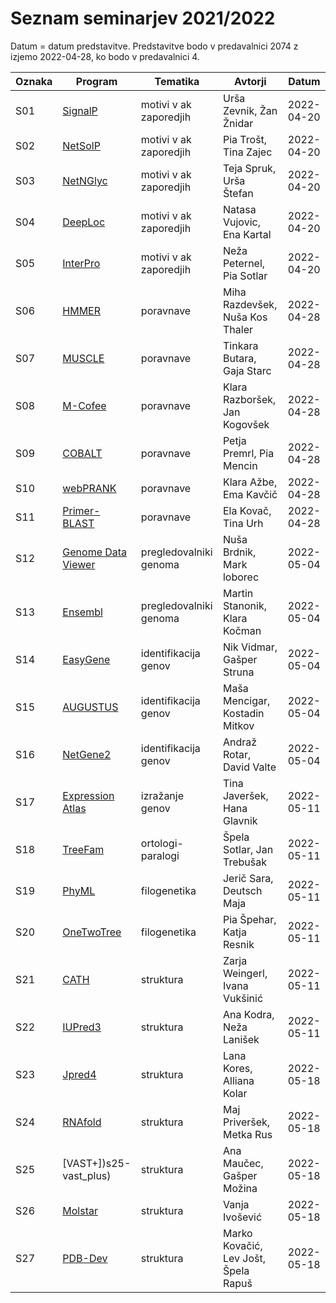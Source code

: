 # Seznam seminarjev 2021/2022

Datum = datum predstavitve. Predstavitve bodo v predavalnici 2074 z izjemo 2022-04-28, ko bodo v predavalnici 4.

| Oznaka | Program            | Tematika               | Avtorji                              | Datum      |
| ------ | ------------------ | ---------------------- | ------------------------------------ | ---------- |
| S01    | [SignalP](s01-signalp)   | motivi v ak zaporedjih | Urša Zevnik, Žan Žnidar    | 2022-04-20 |
| S02    | [NetSolP](s02-netsolp)   | motivi v ak zaporedjih | Pia Trošt, Tina Zajec      | 2022-04-20 |
| S03    | [NetNGlyc](s03-netnglyc) | motivi v ak zaporedjih | Teja Spruk, Urša Štefan    | 2022-04-20 |
| S04    | [DeepLoc](s04-deeploc)   | motivi v ak zaporedjih | Natasa Vujovic, Ena Kartal | 2022-04-20 |
| S05    | [InterPro](s05-interpro) | motivi v ak zaporedjih | Neža Peternel, Pia Sotlar  | 2022-04-20 |
| S06    | [HMMER](s06-hmmer)               | poravnave              | Miha Razdevšek, Nuša Kos Thaler      | 2022-04-28 |
| S07    | [MUSCLE](s07-MUSCLE)             | poravnave              | Tinkara Butara, Gaja Starc           | 2022-04-28 |
| S08    | [M-Cofee](s08-m-coffee)          | poravnave              | Klara Razboršek, Jan Kogovšek        | 2022-04-28 |
| S09    | [COBALT](s09-cobalt)             | poravnave              | Petja Premrl, Pia Mencin             | 2022-04-28 |
| S10    | [webPRANK](s10-webprank)         | poravnave              | Klara Ažbe, Ema Kavčič               | 2022-04-28 |
| S11    | [Primer-BLAST](s11-primer-blast) | poravnave              | Ela Kovač, Tina Urh                  | 2022-04-28 |
| S12    | [Genome Data Viewer](s12-genome_data_viewer) | pregledovalniki genoma | Nuša Brdnik, Mark loborec            | 2022-05-04 |
| S13    | [Ensembl](s13-ensembl)                       | pregledovalniki genoma | Martin Stanonik, Klara Kočman        | 2022-05-04 |
| S14    | [EasyGene](s14-easygene)                     | identifikacija genov   | Nik Vidmar, Gašper Struna            | 2022-05-04 |
| S15    | [AUGUSTUS](s15-augustus)                     | identifikacija genov   | Maša Mencigar, Kostadin Mitkov       | 2022-05-04 |
| S16    | [NetGene2](s16-netgene2)                     | identifikacija genov   | Andraž Rotar, David Valte            | 2022-05-04 |
| S17    | [Expression Atlas](s17-expression-atlas)| izražanje genov        | Tina Javeršek, Hana Glavnik          | 2022-05-11 |
| S18    | [TreeFam](s18-treefam)                  | ortologi-paralogi      | Špela Sotlar, Jan Trebušak           | 2022-05-11 |
| S19    | [PhyML](s19-phyml)                      | filogenetika           | Jerič Sara, Deutsch Maja             | 2022-05-11 |
| S20    | [OneTwoTree](s20-onetwotree)            | filogenetika           | Pia Špehar, Katja Resnik             | 2022-05-11 |
| S21    | [CATH](s21-cath)                        | struktura              | Zarja Weingerl, Ivana Vukšinić       | 2022-05-11 |
| S22    | [IUPred3](s22-iupred3)                  | struktura              | Ana Kodra, Neža Lanišek              | 2022-05-11 |
| S23    | [Jpred4](s23-jpred4)   | struktura              | Lana Kores, Alliana Kolar            | 2022-05-18 |
| S24    | [RNAfold](s24-rnafold) | struktura              | Maj Priveršek, Metka Rus             | 2022-05-18 |
| S25    | [VAST+])s25-vast_plus) | struktura              | Ana Maučec, Gašper Možina            | 2022-05-18 |
| S26    | [Molstar](s26-molstar) | struktura              | Vanja Ivošević                       | 2022-05-18 |
| S27    | [PDB-Dev](s27-pdb-dev) | struktura              | Marko Kovačić, Lev Jošt, Špela Rapuš | 2022-05-18 |